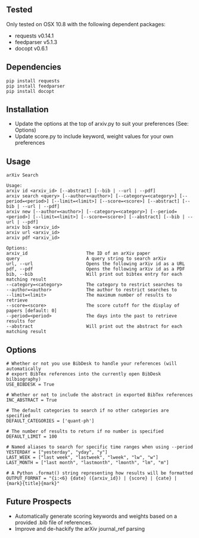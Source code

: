 ## Tested ##

Only tested on OSX 10.8 with the following dependent packages:

* requests v0.14.1
* feedparser v5.1.3
* docopt v0.6.1

## Dependencies ##

    pip install requests
    pip install feedparser
    pip install docopt

## Installation ##

* Update the options at the top of arxiv.py to suit your preferences (See: Options)
* Update score.py to include keyword, weight values for your own preferences

## Usage ##

    arXiv Search

    Usage:
    arxiv id <arxiv_id> [--abstract] [--bib | --url | --pdf]
    arxiv search <query> [--author=<author>] [--category=<category>] [--period=<period>] [--limit=<limit>] [--score=<score>] [--abstract] [--bib | --url | --pdf]
    arxiv new [--author=<author>] [--category=<category>] [--period=<period>] [--limit=<limit>] [--score=<score>] [--abstract] [--bib | --url | --pdf]
    arxiv bib <arxiv_id>
    arxiv url <arxiv_id>
    arxiv pdf <arxiv_id>

    Options:
    arxiv_id                      The ID of an arXiv paper 
    query                         A query string to search arXiv
    url, --url                    Opens the following arXiv id as a URL
    pdf, --pdf                    Opens the following arXiv id as a PDF
    bib, --bib                    Will print out bibtex entry for each matching result
    --category=<category>         The category to restrict searches to
    --author=<author>             The author to restrict searches to
    --limit=<limit>               The maximum number of results to retrieve
    --score=<score>               The score cutoff for the display of papers [default: 0]
    --period=<period>             The days into the past to retrieve results for 
    --abstract                    Will print out the abstract for each matching result

## Options ##

    # Whether or not you use BibDesk to handle your references (will automatically
    # export BibTex references into the currently open BibDesk bilbiography)
    USE_BIBDESK = True

    # Whether or not to include the abstract in exported BibTex references
    INC_ABSTRACT = True

    # The default categories to search if no other categories are specified
    DEFAULT_CATEGORIES = ['quant-ph']

    # The number of results to return if no number is specified
    DEFAULT_LIMIT = 100

    # Named aliases to search for specific time ranges when using --period
    YESTERDAY = ["yesterday", "yday", "y"]
    LAST_WEEK = ["last week", "lastweek", "lweek", "lw", "w"]
    LAST_MONTH = ["last month", "lastmonth", "lmonth", "lm", "m"]

    # A Python .format() string representing how results will be formatted
    OUTPUT_FORMAT = "{i:<6} {date} ({arxiv_id}) | {score} | {cate} | {mark}{title}{mark}"

## Future Prospects ##

* Automatically generate scoring keywords and weights based on a provided .bib file of references. 
* Improve and de-hackify the arXiv journal_ref parsing
